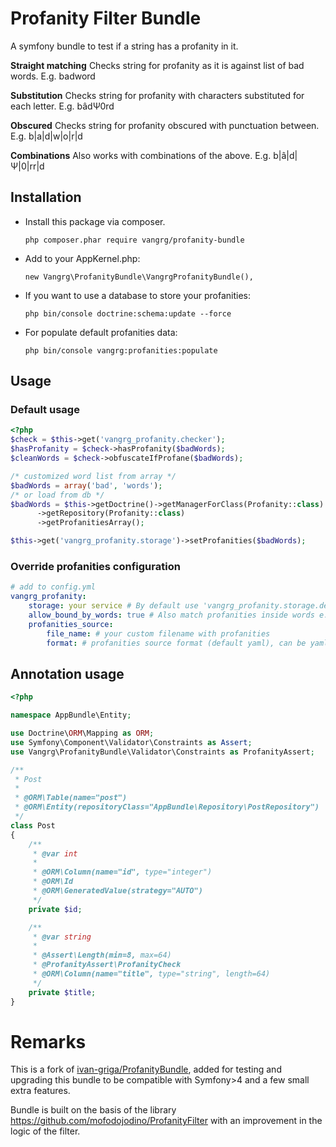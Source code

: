 # Profanity Filter Bundle

A symfony bundle to test if a string has a profanity in it.

**Straight matching**
Checks string for profanity as it is against list of bad words. E.g. badword

**Substitution**
Checks string for profanity with characters substituted for each letter. E.g. bâdΨ0rd

**Obscured**
Checks string for profanity obscured with punctuation between. E.g. b|a|d|w|o|r|d

**Combinations**
Also works with combinations of the above. E.g. b|â|d|Ψ|0|rr|d

## Installation

- Install this package via composer.
    ```
    php composer.phar require vangrg/profanity-bundle
    ```
- Add to your AppKernel.php:
    ```
    new Vangrg\ProfanityBundle\VangrgProfanityBundle(),
    ```
- If you want to use a database to store your profanities:
    ```
    php bin/console doctrine:schema:update --force
    ```
- For populate default profanities data:
    ```
    php bin/console vangrg:profanities:populate
    ```

## Usage

### Default usage

```php
<?php
$check = $this->get('vangrg_profanity.checker');
$hasProfanity = $check->hasProfanity($badWords);
$cleanWords = $check->obfuscateIfProfane($badWords);

/* customized word list from array */
$badWords = array('bad', 'words');
/* or load from db */
$badWords = $this->getDoctrine()->getManagerForClass(Profanity::class)
      ->getRepository(Profanity::class)
      ->getProfanitiesArray();

$this->get('vangrg_profanity.storage')->setProfanities($badWords);

```

### Override profanities configuration

```yaml
# add to config.yml
vangrg_profanity:
    storage: your service # By default use 'vangrg_profanity.storage.default', custom storage service must implement "Vangrg\ProfanityBundle\Storage\ProfanitiesStorageInterface"
    allow_bound_by_words: true # Also match profanities inside words e.g. a.r.s.esomething, somethingarse, but be careful also words like glasses
    profanities_source:
        file_name: # your custom filename with profanities
        format: # profanities source format (default yaml), can be yaml, json or xml

```

## Annotation usage

```php
<?php

namespace AppBundle\Entity;

use Doctrine\ORM\Mapping as ORM;
use Symfony\Component\Validator\Constraints as Assert;
use Vangrg\ProfanityBundle\Validator\Constraints as ProfanityAssert;

/**
 * Post
 *
 * @ORM\Table(name="post")
 * @ORM\Entity(repositoryClass="AppBundle\Repository\PostRepository")
 */
class Post
{
    /**
     * @var int
     *
     * @ORM\Column(name="id", type="integer")
     * @ORM\Id
     * @ORM\GeneratedValue(strategy="AUTO")
     */
    private $id;

    /**
     * @var string
     * 
     * @Assert\Length(min=8, max=64)
     * @ProfanityAssert\ProfanityCheck
     * @ORM\Column(name="title", type="string", length=64)
     */
    private $title;
}
```

# Remarks

This is a fork of [ivan-griga/ProfanityBundle](https://github.com/ivan-griga/ProfanityBundle), 
added for testing and upgrading this bundle to be compatible with Symfony>4 and a few small
extra features.

Bundle is built on the basis of the library https://github.com/mofodojodino/ProfanityFilter
with an improvement in the logic of the filter.
